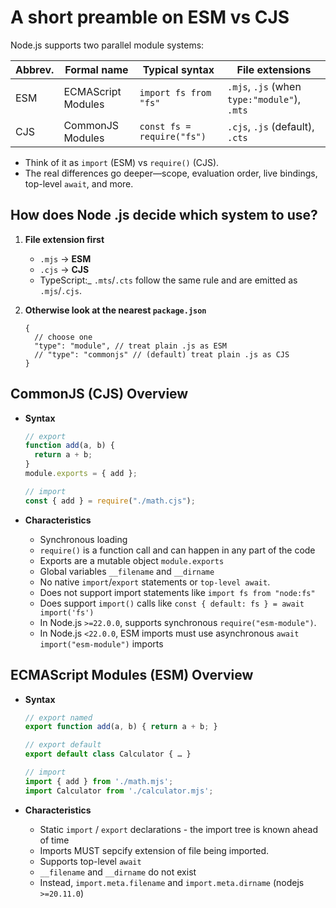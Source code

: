 # A short preamble on ESM vs CJS

Node.js supports two parallel module systems:

| Abbrev. | Formal name        | Typical syntax             | File extensions                              |
| ------- | ------------------ | -------------------------- | -------------------------------------------- |
| ESM     | ECMAScript Modules | `import fs from "fs"`      | `.mjs`, `.js` (when `type:"module"`), `.mts` |
| CJS     | CommonJS Modules   | `const fs = require("fs")` | `.cjs`, `.js` (default), `.cts`              |

- Think of it as `import` (ESM) vs `require()` (CJS).
- The real differences go deeper—scope, evaluation order, live bindings, top-level `await`, and more.

## How does Node .js decide which system to use?

1. **File extension first**

   - `.mjs` → **ESM**
   - `.cjs` → **CJS**
   - TypeScript:\_ `.mts`/`.cts` follow the same rule and are emitted as `.mjs`/`.cjs`.

1. **Otherwise look at the nearest `package.json`**
   ```jsonc
   {
     // choose one
     "type": "module", // treat plain .js as ESM
     // "type": "commonjs" // (default) treat plain .js as CJS
   }
   ```

## CommonJS (CJS) Overview

- **Syntax**

  ```js
  // export
  function add(a, b) {
    return a + b;
  }
  module.exports = { add };

  // import
  const { add } = require("./math.cjs");
  ```

- **Characteristics**
  - Synchronous loading
  - `require()` is a function call and can happen in any part of the code
  - Exports are a mutable object `module.exports`
  - Global variables `__filename` and `__dirname`
  - No native `import`/`export` statements or `top-level await`.
  - Does not support import statements like `import fs from "node:fs"`
  - Does support `import()` calls like `const { default: fs } = await import('fs')`
  - In Node.js `>=22.0.0`, supports synchronous `require("esm-module")`.
  - In Node.js `<22.0.0`, ESM imports must use asynchronous `await import("esm-module")` imports

## ECMAScript Modules (ESM) Overview

- **Syntax**

  ```js
  // export named
  export function add(a, b) { return a + b; }

  // export default
  export default class Calculator { … }

  // import
  import { add } from './math.mjs';
  import Calculator from './calculator.mjs';
  ```

- **Characteristics**
  - Static `import` / `export` declarations - the import tree is known ahead of time
  - Imports MUST sepcify extension of file being imported.
  - Supports top-level `await`
  - `__filename` and `__dirname` do not exist
  - Instead, `import.meta.filename` and `import.meta.dirname` (nodejs `>=20.11.0`)
